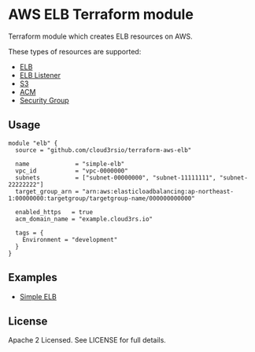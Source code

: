 # AWS ELB Terraform module

Terraform module which creates ELB resources on AWS.

These types of resources are supported:

* [ELB](https://www.terraform.io/docs/providers/aws/r/elb.html)
* [ELB Listener]()
* [S3](https://www.terraform.io/docs/providers/aws/r/s3_bucket.html)
* [ACM]()
* [Security Group]()

## Usage

```hcl
module "elb" {
  source = "github.com/cloud3rsio/terraform-aws-elb"

  name             = "simple-elb"
  vpc_id           = "vpc-0000000"
  subnets          = ["subnet-00000000", "subnet-11111111", "subnet-22222222"]
  target_group_arn = "arn:aws:elasticloadbalancing:ap-northeast-1:00000000:targetgroup/targetgroup-name/000000000000"

  enabled_https   = true
  acm_domain_name = "example.cloud3rs.io"

  tags = {
    Environment = "development"
  }
}
```

## Examples

* [Simple ELB](./examples/simple-elb/)

## License

Apache 2 Licensed. See LICENSE for full details.
